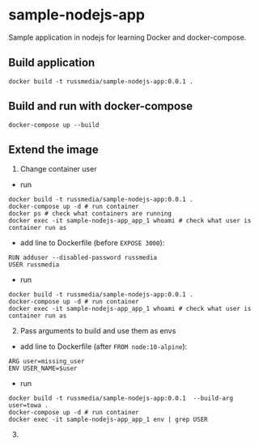# sample-nodejs-app

Sample application in nodejs for learning Docker and docker-compose.

## Build application
```
docker build -t russmedia/sample-nodejs-app:0.0.1 .
```

## Build and run with docker-compose
```
docker-compose up --build
```

## Extend the image

1. Change container user
- run
```
docker build -t russmedia/sample-nodejs-app:0.0.1 .
docker-compose up -d # run container
docker ps # check what containers are running
docker exec -it sample-nodejs-app_app_1 whoami # check what user is container run as
```
- add line to Dockerfile (before `EXPOSE 3000`):
```
RUN adduser --disabled-password russmedia
USER russmedia
```
- run
```
docker build -t russmedia/sample-nodejs-app:0.0.1 .
docker-compose up -d # run container
docker exec -it sample-nodejs-app_app_1 whoami # check what user is container run as
```

2. Pass arguments to build and use them as envs
- add line to Dockerfile (after `FROM node:10-alpine`):
```
ARG user=missing_user
ENV USER_NAME=$user
```
- run
```
docker build -t russmedia/sample-nodejs-app:0.0.1  --build-arg user=towa .
docker-compose up -d # run container
docker exec -it sample-nodejs-app_app_1 env | grep USER
```

3. 